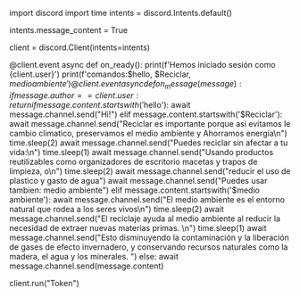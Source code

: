 import discord
import time
intents = discord.Intents.default()

intents.message_content = True

client = discord.Client(intents=intents)

@client.event
async def on_ready():
    print(f'Hemos iniciado sesión como {client.user}')
    print(f'comandos:$hello, $Reciclar, $medio ambiente')
@client.event
async def on_message(message):
    if message.author == client.user:
        return
    if message.content.startswith('$hello'):
        await message.channel.send("Hi!")
    elif message.content.startswith('$Reciclar'):
        await message.channel.send("Reciclar es importante porque asi evitamos le cambio climatico, preservamos el medio ambiente y Ahorramos energía\n")
        time.sleep(2)
        await message.channel.send("Puedes reciclar sin afectar a tu vida:\n")
        time.sleep(1)
        await message.channel.send("Usando productos reutilizables como organizadores de escritorio macetas y trapos de limpieza, o\n")
        time.sleep(2)
        await message.channel.send("reducir el uso de plastico y gasto de agua")
        await message.channel.send("Puedes usar tambien: medio ambiente")
    elif message.content.startswith('$medio ambiente'):
        await message.channel.send("El medio ambiente es el entorno natural que rodea a los seres vivos\n")
        time.sleep(2)
        await message.channel.send("El reciclaje ayuda al medio ambiente al reducir la necesidad de extraer nuevas materias primas. \n")
        time.sleep(1)
        await message.channel.send("Esto disminuyendo la contaminación y la liberación de gases de efecto invernadero, y conservando recursos naturales como la madera, el agua y los minerales. ")
    else:
        await message.channel.send(message.content)
    
client.run("Token")
